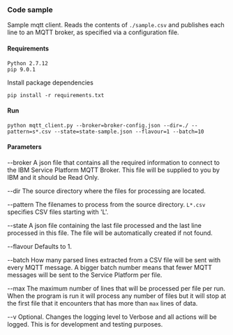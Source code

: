 ### Code sample

Sample mqtt client. Reads the contents of `./sample.csv` and publishes each line to an MQTT broker, as specified via a configuration file.

#### Requirements
```
Python 2.7.12
pip 9.0.1
```

Install package dependencies
```
pip install -r requirements.txt
```

#### Run 

```
python mqtt_client.py --broker=broker-config.json --dir=./ --pattern=s*.csv --state=state-sample.json --flavour=1 --batch=10 
```

#### Parameters

--broker
A json file that contains all the required information to connect to the IBM Service Platform MQTT Broker. This file will be supplied to you by IBM and it should be Read Only.

--dir
The source directory where the files for processing are located.

--pattern
The filenames to process from the source directory. `L*.csv` specifies CSV files starting with 'L'.

--state
A json file containing the last file processed and the last line processed in this file. The file will be automatically created if not found.

--flavour
Defaults to 1.

--batch
How many parsed lines extracted from a CSV file will be sent with every MQTT message. A bigger batch number means that fewer MQTT messages will be sent to the Service Platform per file.

--max
The maximum number of lines that will be processed per file per run. When the program is run it will process any number of files but it will stop at the first file that it encounters that has more than `max` lines of data.

--v
Optional. Changes the logging level to Verbose and all actions will be logged. This is for development and testing purposes.




